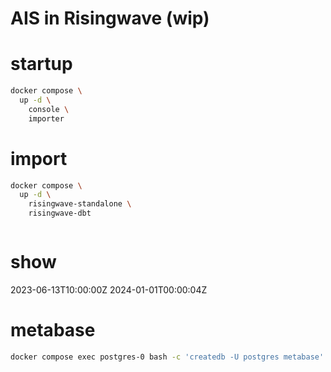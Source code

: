 # AIS in Risingwave (wip)

# startup

```bash
docker compose \
  up -d \
    console \
    importer
```

# import 
```bash
docker compose \
  up -d \
    risingwave-standalone \
    risingwave-dbt
```

```bashdocker compose run postgres-0 bash -c 'psql -h risingwave-standalone -p 4566 -d dev -U root'

```

# show


2023-06-13T10:00:00Z
2024-01-01T00:00:04Z

# metabase
```bash
docker compose exec postgres-0 bash -c 'createdb -U postgres metabase'
```

